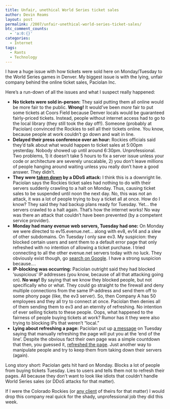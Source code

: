 ```yaml
---
title: Unfair, unethical World Series ticket sales
author: Devin Reams
layout: post
permalink: /2007/unfair-unethical-world-series-ticket-sales/
btc_comment_counts:
  - 'a:0:{}'
categories:
  - Internet
tags:
  - Rants
  - Technology
---
```

I have a huge issue with how tickets were sold here on Monday/Tuesday to the World Series games in Denver. My biggest issue is with the lying, unfair company behind the online ticket sales, Paciolan Inc.

Here&#8217;s a run-down of all the issues and what I suspect really happened:

*   **No tickets were sold in-person:** They said putting them all online would be more fair to the public. **Wrong!** It would&#8217;ve been *more* fair to put some tickets at Coors Field because Denver locals would be guaranteed fairly-priced tickets. Instead, people without internet access had to go to the local library (they still took the day off!). Someone (probably at Paciolan) convinced the Rockies to sell all their tickets online. You know, because people at work couldn&#8217;t go down and wait in line.
*   **Delayed their press conference over an hour:** Rockies officials said they&#8217;d talk about what would happen to ticket sales at 5:00pm yesterday. Nobody showed up until around 6:30pm. Unprofessional. Two problems, 1) it doesn&#8217;t take 5 hours to fix a server issue unless your code or architecture are severely unscalable, 2) you don&#8217;t leave millions of people hanging around waiting unless you really don&#8217;t have a good answer. They didn&#8217;t.
*   **They were [taken down][1] by a DDoS attack:** I think this is a downright lie. Paciolan says the Rockies ticket sales had nothing to do with their servers suddenly crawling to a halt on Monday. Thus, causing ticket sales to be suspended until noon the next day. No, this was not an attack, it was a lot of people trying to buy a ticket all at once. How do I know? They said they had backup plans ready for Tuesday. Yet&#8230; the servers crawled to a halt again. That&#8217;s how the internet works! No way was there an attack that couldn&#8217;t have been prevented (by a competent service provider).
*   **Monday had many evenue web servers, Tuesday had one:** On Monday we were directed to ev15.evenue.net&#8230; along with ev8, ev14 and a slew of other subdomains. On Tuesday I only saw ev3. My suspicion: they blocked certain users and sent them to a default error page that only refreshed with no intention of allowing a ticket purchase. I tried connecting to all the other evenue.net servers today with no luck. They obviously exist though, go [search on Google][2]. I have a strong suspicion because&#8230;.
*   **IP-blocking was occurring:** Paciolan outright said they had blocked &#8216;suspicious&#8217; IP addresses (you know, because of all that attacking going on). **No way!** By saying that we know they blocked people, but not specifically who or what. They could go straight to the firewall and deny multiple connections from the same IP-address and send them off to some phony page (like, the ev3 server). So, then Company A has 50 employees and they all try to connect at once. Paciolan then denies all of them sending them to ev3 and an eternity of refreshing. No intention of ever selling tickets to these people. Oops, what happened to the fairness of people buying tickets at work? Rumor has it they were also trying to blocking IPs that weren&#8217;t &#8220;local.&#8221;
*   **Lying about refreshing a page:** Paciolan put up [a message][3] on Tuesday saying that manually refreshing the page will put you at the &#8216;end of the line&#8217;. Despite the obvious fact their own page was a simple countdown that then, you guessed it, [refreshed the page][4]. Just another way to manipulate people and try to keep them from taking down their servers (again).

Long story short: Paciolan gets hit hard on Monday. Blocks a lot of people from buying tickets Tuesday. Lies to users and tells them not to refresh their pages. All because they don&#8217;t want to look like idiots that couldn&#8217;t handle World Series sales (or DDoS attacks for that matter).

If I were the Colorado Rockies (or [any client][5] of theirs for that matter) I would drop this company real quick for the shady, unprofessional job they did this week.

 [1]: http://sports.espn.go.com/mlb/playoffs2007/news/story?id=3074302
 [2]: http://www.google.com/search?q=site%3Aevenue.net&#038;ie=utf-8&#038;oe=utf-8&#038;aq=t&#038;rls=org.mozilla:en-US:official&#038;client=firefox-av
 [3]: http://www.flickr.com/photos/devdev/1716011773/
 [4]: http://www.flickr.com/photos/devdev/1716859600/
 [5]: http://www.paciolan.com/public_clients.htm